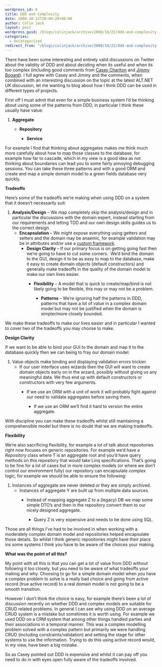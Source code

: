 ```yaml
---
wordpress_id: 6
title: DDD and Complexity
date: 2008-10-22T20:00:29+00:00
author: Colin Jack
layout: post
wordpress_guid: /blogs/colinjack/archive/2008/10/22/ddd-and-complexity.aspx
categories:
  - Uncategorized
redirect_from: "/blogs/colinjack/archive/2008/10/22/ddd-and-complexity.aspx/"
---
```

</p> 

There have been some interesting and entirely valid discussions on Twitter about the validity of DDD and about deciding when its useful and when its too complex (including good comments from [Casey Charlton](http://twitter.com/caseycharlton/statuses/970664982) and [Jimmy Bogard](http://twitter.com/jbogard/statuses/970667578)). I full agree with Casey and Jimmy and the comments, when combined with an interesting discussion on the topic at the latest ALT.NET UK discussion, let me wanting to blog about how I think DDD can be used in different types of projects.

First off I must admit that even for a simple business system I&#8217;d be thinking about using some of the patterns from DDD, in particular I think these usually have value:

  1. **Aggregate** 
      * **Repository** 
          * **Service** </ol> 
        For example I find that thinking about aggregates makes me think much more carefully about how to map those classes to the database, for example how far to cascade, which in my view is a good idea as not thinking about boundaries can lead you to some fairly annoying debugging sessions. You can take these three patterns and with a good ORM and create and map a simple domain model to a green fields database very quickly.&nbsp; 
        
        **Tradeoffs**
        
        Here&#8217;s some of the tradeoffs we&#8217;re making when using DDD on a system that it doesn&#8217;t necessarily suit:
        
          1. **Analysis/Design** &#8211; We map completely skip the analysis/design and in particular the discussions with the domain expert, instead starting from our requirements and letting TDD and our own design skills guides us to the correct design. 
              * **Encapsulation** &#8211; We might expose everything using getters and setters and the domain may be anaemic, for example validation may be in attributes and/or use a [custom framework](http://www.castleproject.org/activerecord/documentation/v1rc1/usersguide/validation.html). 
                  * **Design Clarity** &#8211; If our primary focus is on getting going fast then we&#8217;re going to have to cut some corners.&nbsp; We&#8217;d bind the domain to the GUI, design it to be as easy to map to the database, make it easy to create domain objects (default constructors) and generally make tradeoffs in the quality of the domain model to make our own lives easier. 
                      * **Flexibility** &#8211; A model that is quick to create/map/bind is not likely going to be flexible, this may or may not be a problem. 
                          * **Patterns** &#8211; We&#8217;re ignoring half the patterns in DDD, patterns that have a lot of value in a complex domain model but may not be justified when the domain is simpler/more closely bounded. </ol> 
                        We make these tradeoffs to make our lives easier and in particular I wanted to cover two of the tradeoffs you may choose to make.
                        
                        **Design Clarity**
                        
                        If we want to be able to bind your GUI to the domain and map it to the database quickly then we can being to fray our domain model:
                        
                          1. Value objects make binding and displaying validation errors trickier. 
                              * If our user interface uses wizards then the GUI will want to create domain objects early on in the wizard, possibly without giving us any meaningful data. We thus end up with default constructors or constructors with very few arguments. 
                                  * If we use an ORM with a unit of work it will probably fight against our need to validate aggregates before saving them. 
                                      * If we use an ORM we&#8217;ll find it hard to version the entire aggregate. </ol> 
                                    With discipline you can make these tradeoffs whilst still maintaining a comprehensible model but there is no doubt that we are making tradeoffs. 
                                    
                                    **Flexibility**
                                    
                                    We&#8217;re also sacrificing flexibility, for example a lot of talk about repositories right now focuses on generic repositories. For example we&#8217;d have a _Repository<T>_ class where T is an aggregate root and you&#8217;d have query methods on this repository that would take Linq specifications. That&#8217;s going to be fine for a lot of cases but in more complex models (or where we don&#8217;t control our environment fully) our repository can encapsulate complex logic, for example we should be able to ensure the following:
                                    
                                      1. Instances of aggregate are never deleted or they are simply archived. 
                                          * Instances of aggregate Y are built up from multiple data sources. 
                                              * Instead of mapping aggregate Z to a (legacy) DB we map some simple DTO&#8217;s and then in the repository convert them to our nicely designed aggregate. 
                                                  * Query Z is very expensive and needs to be done using SQL. </ol> 
                                                Those are all things I’ve had to be involved in when working with a moderately complex domain model and repositories helped encapsulate those details. So whilst I think generic repositories might have their place ins some systems I think you have to be aware of the choices your making.
                                                
                                                **What was the point of all this?**
                                                
                                                My point with all this is that you can get a lot of value from DDD without following it too closely, but you need to be aware of what tradeoffs your making and why. Choosing to go for a simple domain model when you have a complex problem to solve is a really bad choice and going from active record (true active record) to a real domain model is not going to be a smooth transition. 
                                                
                                                However I don&#8217;t think the choice is easy, for example there&#8217;s been a lot of discussion recently on whether DDD and complex models are suitable for CRUD related problems. In general I can see why using DDD on an average CRUD system is a mistake but sometimes it is worth using. For example we used DDD on a CRM system that among other things handled parties and their associations in a temporal manner. This was a complex modelling problem solved with a complex pattern but primarily we were handling CRUD (including constraints/validation) and setting the stage for other systems to use the information. Trying to do this using active record would, in my view, have been a big mistake.
                                                
                                                So as Casey pointed out DDD is expensive and whilst it can pay off you need to do in with eyes open fully aware of the tradeoffs involved.